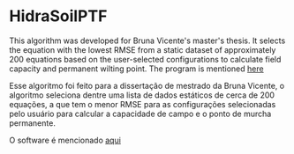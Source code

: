 # HidraSoilPTF 
This algorithm was developed for Bruna Vicente's master's thesis. It selects the equation with the lowest RMSE from a static dataset of approximately 200 equations based on the user-selected configurations to calculate field capacity and permanent wilting point.
The program is mentioned [here](https://paimon.cpd.ufsm.br/handle/1/31208)

Esse algoritmo foi feito para a dissertação de mestrado da Bruna Vicente, o algoritmo seleciona dentre uma lista de dados estáticos de cerca de 200 equações, a que tem o menor RMSE para as configurações selecionadas pelo usuário para calcular a capacidade de campo e o ponto de murcha permanente.

O software é mencionado [aqui](https://paimon.cpd.ufsm.br/handle/1/31208)
